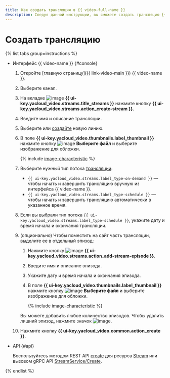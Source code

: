 ```yaml
---
title: Как создать трансляцию в {{ video-full-name }}
description: Следуя данной инструкции, вы сможете создать трансляцию {{ video-full-name }}.
---
```


# Создать трансляцию

{% list tabs group=instructions %}

- Интерфейс {{ video-name }} {#console}

  1. Откройте [главную страницу]({{ link-video-main }}) {{ video-name }}.
  1. Выберите канал.
  1. На вкладке ![image](../../../_assets/console-icons/antenna-signal.svg) **{{ ui-key.yacloud_video.streams.title_streams }}** нажмите кнопку **{{ ui-key.yacloud_video.streams.action_create-stream }}**.
  1. Введите имя и описание трансляции.
  1. Выберите или [создайте](../lines/create.md) новую линию.
  1. В поле **{{ ui-key.yacloud_video.thumbnails.label_thumbnail }}** нажмите кнопку ![image](../../../_assets/console-icons/cloud-arrow-up-in.svg) **Выберите файл** и выберите изображение для обложки.

      {% include [image-characteristic](../../../_includes/video/image-characteristic.md) %}

  1. Выберите нужный тип потока [трансляции](../../concepts/streams.md#streams):
  
      * `{{ ui-key.yacloud_video.streams.label_type-on-demand }}` — чтобы начать и завершить трансляцию вручную из интерфейса {{ video-name }}.
      * `{{ ui-key.yacloud_video.streams.label_type-schedule }}` — чтобы начать и завершить трансляцию автоматически в указанное время.

  1. Если вы выбрали тип потока `{{ ui-key.yacloud_video.streams.label_type-schedule }}`, укажите дату и время начала и окончания трансляции.
  1. (опционально) Чтобы поместить на сайт часть трансляции, выделите ее в отдельный эпизод:

      1. Нажмите кнопку ![image](../../../_assets/console-icons/plus.svg) **{{ ui-key.yacloud_video.streams.action_add-stream-episode }}**.
      1. Введите имя и описание эпизода.
      1. Укажите дату и время начала и окончания эпизода.
      1. В поле **{{ ui-key.yacloud_video.thumbnails.label_thumbnail }}** нажмите кнопку ![image](../../../_assets/console-icons/cloud-arrow-up-in.svg) **Выберите файл** и выберите изображение для обложки.

          {% include [image-characteristic](../../../_includes/video/image-characteristic.md) %}

      Вы можете добавить любое количество эпизодов. Чтобы удалить лишний эпизод, нажмите значок ![image](../../../_assets/console-icons/trash-bin.svg).

  1. Нажмите кнопку **{{ ui-key.yacloud_video.common.action_create }}**.

- API {#api}

  Воспользуйтесь методом REST API [create](../../api-ref/Stream/create.md) для ресурса [Stream](../../api-ref/Stream/index.md) или вызовом gRPC API [StreamService/Create](../../api-ref/grpc/stream_service.md#Create).

{% endlist %}